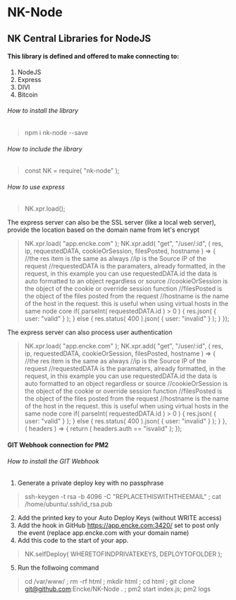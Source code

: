 # NK-Node
NK Central Libraries for NodeJS
------

#### This library is defined and offered to make connecting to:
1. NodeJS
2. Express
3. DIVI
4. Bitcoin


###### How to install the library
> npm i nk-node --save

###### How to include the library
> const NK = require( "nk-node" );

###### How to use express
> NK.xpr.load();

The express server can also be the SSL server (like a local web server), provide the location based on the domain name from let's encrypt 

> NK.xpr.load( "app.encke.com" );
> NK.xpr.add( "get", "/user/:id", ( res, ip, requestedDATA, cookieOrSession, filesPosted, hostname ) => {
>					//the res item is the same as always
>					//ip is the Source IP of the request
>					//requestedDATA is the paramaters, already formatted, in the request, in this example you can use requestedDATA.id the data is auto formatted to an object regardless or source
>					//cookieOrSession is the object of the cookie or override session function
>					//filesPosted is the object of the files posted from the request
>					//hostname is the name of the host in the request. this is useful when using virtual hosts in the same node core
>			if( parseInt( requestedDATA.id ) > 0 ) {
>				res.json( { user: "valid" } );
>			} else {
>				res.status( 400 ).json( { user: "invalid" } );
>			}
> });

The express server can also process user authentication

> NK.xpr.load( "app.encke.com" );
> NK.xpr.add( "get", "/user/:id", ( res, ip, requestedDATA, cookieOrSession, filesPosted, hostname ) => {
>					//the res item is the same as always
>					//ip is the Source IP of the request
>					//requestedDATA is the paramaters, already formatted, in the request, in this example you can use requestedDATA.id the data is auto formatted to an object regardless or source
>					//cookieOrSession is the object of the cookie or override session function
>					//filesPosted is the object of the files posted from the request
>					//hostname is the name of the host in the request. this is useful when using virtual hosts in the same node core
>			if( parseInt( requestedDATA.id ) > 0 ) {
>				res.json( { user: "valid" } );
>			} else {
>				res.status( 400 ).json( { user: "invalid" } );
>			}
> }, ( headers ) => {
>	return ( headers.auth == "isvalid" );
> });

#### GIT Webhook connection for PM2

###### How to install the GIT Webhook
1. Generate a private deploy key with no passphrase
> ssh-keygen -t rsa -b 4096 -C "REPLACETHISWITHTHEEMAIL" ; cat /home/ubuntu/.ssh/id_rsa.pub
2. Add the printed key to your Auto Deploy Keys (without WRITE access)
3. Add the hook in GitHub https://app.encke.com:3420/ set to post only the event (replace app.encke.com with your domain name)
4. Add this code to the start of your app.
> NK.selfDeploy( WHERETOFINDPRIVATEKEYS, DEPLOYTOFOLDER );
5. Run the follwoing command
> cd /var/www/ ; rm -rf html ; mkdir html ; cd html ; git clone git@github.com:Encke/NK-Node . ; pm2 start index.js; pm2 logs